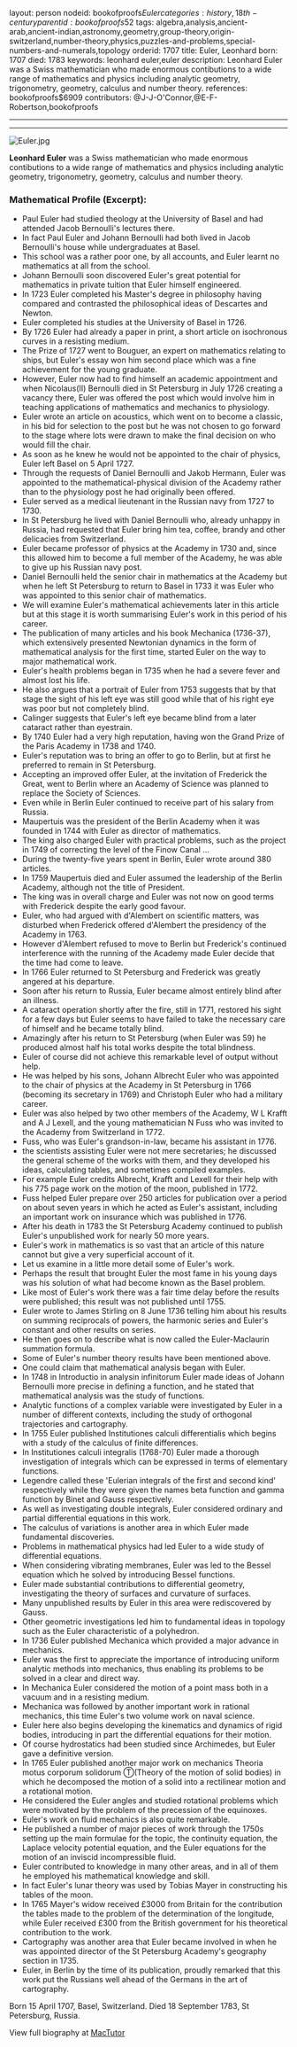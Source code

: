 layout: person
nodeid: bookofproofs$Euler
categories: history,18th-century
parentid: bookofproofs$52
tags: algebra,analysis,ancient-arab,ancient-indian,astronomy,geometry,group-theory,origin-switzerland,number-theory,physics,puzzles-and-problems,special-numbers-and-numerals,topology
orderid: 1707
title: Euler, Leonhard
born: 1707
died: 1783
keywords: leonhard euler,euler
description: Leonhard Euler was a Swiss mathematician who made enormous contibutions to a wide range of mathematics and physics including analytic geometry, trigonometry, geometry, calculus and number theory.
references: bookofproofs$6909
contributors: @J-J-O'Connor,@E-F-Robertson,bookofproofs

---



---

![Euler.jpg](https://github.com/bookofproofs/bookofproofs.github.io/blob/main/_sources/_assets/images/portraits/Euler.jpg?raw=true)

**Leonhard Euler** was a Swiss mathematician who made enormous contibutions to a wide range of mathematics and physics including analytic geometry, trigonometry, geometry, calculus and number theory.

### Mathematical Profile (Excerpt):
* Paul Euler had studied theology at the University of Basel and had attended Jacob Bernoulli's lectures there.
* In fact Paul Euler and Johann Bernoulli had both lived in Jacob Bernoulli's house while undergraduates at Basel.
* This school was a rather poor one, by all accounts, and Euler learnt no mathematics at all from the school.
* Johann Bernoulli soon discovered Euler's great potential for mathematics in private tuition that Euler himself engineered.
* In 1723 Euler completed his Master's degree in philosophy having compared and contrasted the philosophical ideas of Descartes and Newton.
* Euler completed his studies at the University of Basel in 1726.
* By 1726 Euler had already a paper in print, a short article on isochronous curves in a resisting medium.
* The Prize of 1727 went to Bouguer, an expert on mathematics relating to ships, but Euler's essay won him second place which was a fine achievement for the young graduate.
* However, Euler now had to find himself an academic appointment and when Nicolaus(II) Bernoulli died in St Petersburg in July 1726 creating a vacancy there, Euler was offered the post which would involve him in teaching applications of mathematics and mechanics to physiology.
* Euler wrote an article on acoustics, which went on to become a classic, in his bid for selection to the post but he was not chosen to go forward to the stage where lots were drawn to make the final decision on who would fill the chair.
* As soon as he knew he would not be appointed to the chair of physics, Euler left Basel on 5 April 1727.
* Through the requests of Daniel Bernoulli and Jakob Hermann, Euler was appointed to the mathematical-physical division of the Academy rather than to the physiology post he had originally been offered.
* Euler served as a medical lieutenant in the Russian navy from 1727 to 1730.
* In St Petersburg he lived with Daniel Bernoulli who, already unhappy in Russia, had requested that Euler bring him tea, coffee, brandy and other delicacies from Switzerland.
* Euler became professor of physics at the Academy in 1730 and, since this allowed him to become a full member of the Academy, he was able to give up his Russian navy post.
* Daniel Bernoulli held the senior chair in mathematics at the Academy but when he left St Petersburg to return to Basel in 1733 it was Euler who was appointed to this senior chair of mathematics.
* We will examine Euler's mathematical achievements later in this article but at this stage it is worth summarising Euler's work in this period of his career.
* The publication of many articles and his book Mechanica (1736-37), which extensively presented Newtonian dynamics in the form of mathematical analysis for the first time, started Euler on the way to major mathematical work.
* Euler's health problems began in 1735 when he had a severe fever and almost lost his life.
* He also argues that a portrait of Euler from 1753 suggests that by that stage the sight of his left eye was still good while that of his right eye was poor but not completely blind.
* Calinger suggests that Euler's left eye became blind from a later cataract rather than eyestrain.
* By 1740 Euler had a very high reputation, having won the Grand Prize of the Paris Academy in 1738 and 1740.
* Euler's reputation was to bring an offer to go to Berlin, but at first he preferred to remain in St Petersburg.
* Accepting an improved offer Euler, at the invitation of Frederick the Great, went to Berlin where an Academy of Science was planned to replace the Society of Sciences.
* Even while in Berlin Euler continued to receive part of his salary from Russia.
* Maupertuis was the president of the Berlin Academy when it was founded in 1744 with Euler as director of mathematics.
* The king also charged Euler with practical problems, such as the project in 1749 of correcting the level of the Finow Canal ...
* During the twenty-five years spent in Berlin, Euler wrote around 380 articles.
* In 1759 Maupertuis died and Euler assumed the leadership of the Berlin Academy, although not the title of President.
* The king was in overall charge and Euler was not now on good terms with Frederick despite the early good favour.
* Euler, who had argued with d'Alembert on scientific matters, was disturbed when Frederick offered d'Alembert the presidency of the Academy in 1763.
* However d'Alembert refused to move to Berlin but Frederick's continued interference with the running of the Academy made Euler decide that the time had come to leave.
* In 1766 Euler returned to St Petersburg and Frederick was greatly angered at his departure.
* Soon after his return to Russia, Euler became almost entirely blind after an illness.
* A cataract operation shortly after the fire, still in 1771, restored his sight for a few days but Euler seems to have failed to take the necessary care of himself and he became totally blind.
* Amazingly after his return to St Petersburg (when Euler was 59) he produced almost half his total works despite the total blindness.
* Euler of course did not achieve this remarkable level of output without help.
* He was helped by his sons, Johann Albrecht Euler who was appointed to the chair of physics at the Academy in St Petersburg in 1766 (becoming its secretary in 1769) and Christoph Euler who had a military career.
* Euler was also helped by two other members of the Academy, W L Krafft and A J Lexell, and the young mathematician N Fuss who was invited to the Academy from Switzerland in 1772.
* Fuss, who was Euler's grandson-in-law, became his assistant in 1776.
* the scientists assisting Euler were not mere secretaries; he discussed the general scheme of the works with them, and they developed his ideas, calculating tables, and sometimes compiled examples.
* For example Euler credits Albrecht, Krafft and Lexell for their help with his 775 page work on the motion of the moon, published in 1772.
* Fuss helped Euler prepare over 250 articles for publication over a period on about seven years in which he acted as Euler's assistant, including an important work on insurance which was published in 1776.
* After his death in 1783 the St Petersburg Academy continued to publish Euler's unpublished work for nearly 50 more years.
* Euler's work in mathematics is so vast that an article of this nature cannot but give a very superficial account of it.
* Let us examine in a little more detail some of Euler's work.
* Perhaps the result that brought Euler the most fame in his young days was his solution of what had become known as the Basel problem.
* Like most of Euler's work there was a fair time delay before the results were published; this result was not published until 1755.
* Euler wrote to James Stirling on 8 June 1736 telling him about his results on summing reciprocals of powers, the harmonic series and Euler's constant and other results on series.
* He then goes on to describe what is now called the Euler-Maclaurin summation formula.
* Some of Euler's number theory results have been mentioned above.
* One could claim that mathematical analysis began with Euler.
* In 1748 in Introductio in analysin infinitorum Euler made ideas of Johann Bernoulli more precise in defining a function, and he stated that mathematical analysis was the study of functions.
* Analytic functions of a complex variable were investigated by Euler in a number of different contexts, including the study of orthogonal trajectories and cartography.
* In 1755 Euler published Institutiones calculi differentialis which begins with a study of the calculus of finite differences.
* In Institutiones calculi integralis (1768-70) Euler made a thorough investigation of integrals which can be expressed in terms of elementary functions.
* Legendre called these 'Eulerian integrals of the first and second kind' respectively while they were given the names beta function and gamma function by Binet and Gauss respectively.
* As well as investigating double integrals, Euler considered ordinary and partial differential equations in this work.
* The calculus of variations is another area in which Euler made fundamental discoveries.
* Problems in mathematical physics had led Euler to a wide study of differential equations.
* When considering vibrating membranes, Euler was led to the Bessel equation which he solved by introducing Bessel functions.
* Euler made substantial contributions to differential geometry, investigating the theory of surfaces and curvature of surfaces.
* Many unpublished results by Euler in this area were rediscovered by Gauss.
* Other geometric investigations led him to fundamental ideas in topology such as the Euler characteristic of a polyhedron.
* In 1736 Euler published Mechanica which provided a major advance in mechanics.
* Euler was the first to appreciate the importance of introducing uniform analytic methods into mechanics, thus enabling its problems to be solved in a clear and direct way.
* In Mechanica Euler considered the motion of a point mass both in a vacuum and in a resisting medium.
* Mechanica was followed by another important work in rational mechanics, this time Euler's two volume work on naval science.
* Euler here also begins developing the kinematics and dynamics of rigid bodies, introducing in part the differential equations for their motion.
* Of course hydrostatics had been studied since Archimedes, but Euler gave a definitive version.
* In 1765 Euler published another major work on mechanics Theoria motus corporum solidorum Ⓣ(Theory of the motion of solid bodies) in which he decomposed the motion of a solid into a rectilinear motion and a rotational motion.
* He considered the Euler angles and studied rotational problems which were motivated by the problem of the precession of the equinoxes.
* Euler's work on fluid mechanics is also quite remarkable.
* He published a number of major pieces of work through the 1750s setting up the main formulae for the topic, the continuity equation, the Laplace velocity potential equation, and the Euler equations for the motion of an inviscid incompressible fluid.
* Euler contributed to knowledge in many other areas, and in all of them he employed his mathematical knowledge and skill.
* In fact Euler's lunar theory was used by Tobias Mayer in constructing his tables of the moon.
* In 1765 Mayer's widow received £3000 from Britain for the contribution the tables made to the problem of the determination of the longitude, while Euler received £300 from the British government for his theoretical contribution to the work.
* Cartography was another area that Euler became involved in when he was appointed director of the St Petersburg Academy's geography section in 1735.
* Euler, in Berlin by the time of its publication, proudly remarked that this work put the Russians well ahead of the Germans in the art of cartography.

Born 15 April 1707, Basel, Switzerland. Died 18 September 1783, St Petersburg, Russia.

View full biography at [MacTutor](https://mathshistory.st-andrews.ac.uk/Biographies/Euler/)
